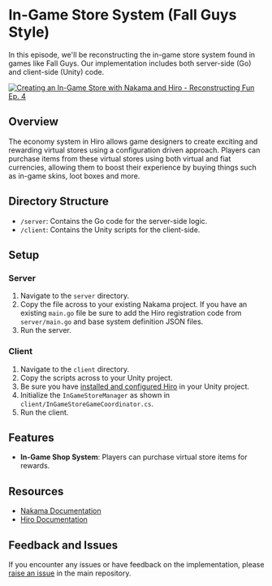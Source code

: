 # In-Game Store System (Fall Guys Style)

In this episode, we'll be reconstructing the in-game store system found in games like Fall Guys. Our implementation includes both server-side (Go) and client-side (Unity) code.

[![Creating an In-Game Store with Nakama and Hiro - Reconstructing Fun Ep. 4](https://img.youtube.com/vi/HIVNPzk9NMk/0.jpg)](https://www.youtube.com/watch?v=HIVNPzk9NMk)

## Overview

The economy system in Hiro allows game designers to create exciting and rewarding virtual stores using a configuration driven approach. Players can purchase items from these virtual stores using both virtual and fiat currencies, allowing them to boost their experience by buying things such as in-game skins, loot boxes and more.

## Directory Structure

- `/server`: Contains the Go code for the server-side logic.
- `/client`: Contains the Unity scripts for the client-side.

## Setup

### Server

1. Navigate to the `server` directory.
2. Copy the file across to your existing Nakama project. If you have an existing `main.go` file be sure to add the Hiro registration code from `server/main.go` and base system definition JSON files.
3. Run the server.

### Client

1. Navigate to the `client` directory.
2. Copy the scripts across to your Unity project.
3. Be sure you have [installed and configured Hiro](https://heroiclabs.com/docs/hiro/concepts/getting-started/install/index.html) in your Unity project.
4. Initialize the `InGameStoreManager` as shown in `client/InGameStoreGameCoordinator.cs`.
5. Run the client.

## Features

- **In-Game Shop System**: Players can purchase virtual store items for rewards.

## Resources

- [Nakama Documentation](https://heroiclabs.com/docs/nakama/)
- [Hiro Documentation](https://heroiclabs.com/docs/hiro/)

## Feedback and Issues

If you encounter any issues or have feedback on the implementation, please [raise an issue](https://github.com/heroiclabs/reconstructing-fun/issues) in the main repository.
